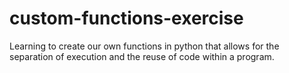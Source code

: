 # custom-functions-exercise
Learning to create our own functions in python that allows for the separation of execution and the reuse of code within a program.
